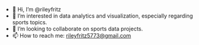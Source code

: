 - 👋 Hi, I’m @rileyfritz
- 👀 I’m interested in data analytics and visualization, especially regarding sports topics.
- 💞️ I’m looking to collaborate on sports data projects.
- 📫 How to reach me: rileyfritz5773@gmail.com

<!---
rileyfritz/rileyfritz is a ✨ special ✨ repository because its `README.md` (this file) appears on your GitHub profile.
You can click the Preview link to take a look at your changes.
--->
